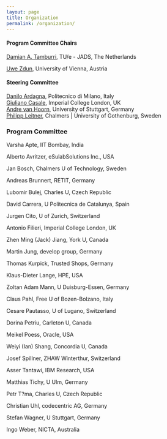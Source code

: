 ```yaml
---
layout: page
title: Organization
permalink: /organization/
---
```

#### Program Committee Chairs

[Damian A. Tamburri](https://www.linkedin.com/in/maelstrom/?originalSubdomain=nl), TU/e - JADS, The Netherlands

[Uwe Zdun](https://cs.univie.ac.at/Uwe.Zdun/), University of Vienna, Austria 

#### Steering Committee

[Danilo Ardagna](http://ardagna.faculty.polimi.it/), Politecnico di Milano, Italy  
[Giuliano Casale](http://wp.doc.ic.ac.uk/gcasale/), Imperial College London, UK  
[Andre van Hoorn](https://www.iste.uni-stuttgart.de/institute/team/van-Hoorn/), University of Stuttgart, Germany  
[Philipp Leitner](http://www.chalmers.se/en/staff/Pages/philipp-leitner.aspx), Chalmers | University of Gothenburg, Sweden


### Program Committee

Varsha Apte, IIT Bombay, India

Alberto Avritzer, eSulabSolutions Inc., USA

Jan Bosch, Chalmers U of Technology, Sweden

Andreas Brunnert, RETIT, Germany

Lubomir Bulej, Charles U, Czech Republic

David Carrera, U Politecnica de Catalunya, Spain

Jurgen Cito, U of Zurich, Switzerland

Antonio Filieri, Imperial College London, UK

Zhen Ming (Jack) Jiang, York U, Canada

Martin Jung, develop group, Germany

Thomas Kurpick, Trusted Shops, Germany

Klaus-Dieter Lange, HPE, USA

Zoltan Adam Mann, U Duisburg-Essen, Germany

Claus Pahl, Free U of Bozen-Bolzano, Italy

Cesare Pautasso, U of Lugano, Switzerland

Dorina Petriu, Carleton U, Canada

Meikel Poess, Oracle, USA

Weiyi (Ian) Shang, Concordia U, Canada

Josef Spillner, ZHAW Winterthur, Switzerland

Asser Tantawi, IBM Research, USA

Matthias Tichy, U Ulm, Germany

Petr T?ma, Charles U, Czech Republic

Christian Uhl, codecentric AG, Germany

Stefan Wagner, U Stuttgart, Germany

Ingo Weber, NICTA, Australia


